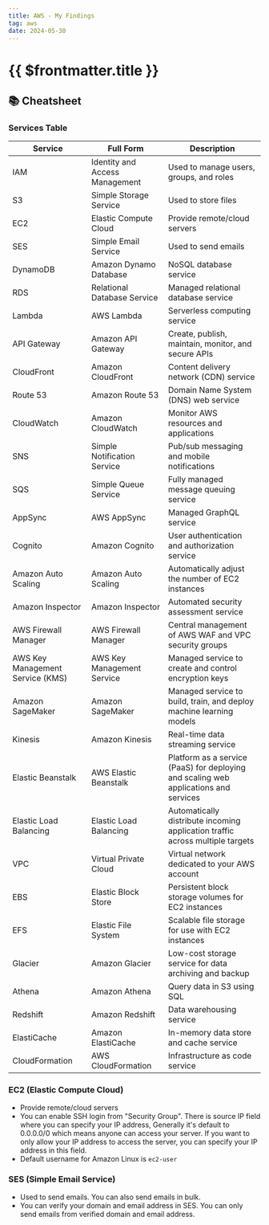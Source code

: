 ```yaml
---
title: AWS - My Findings
tag: aws
date: 2024-05-30
---
```


# {{ $frontmatter.title }}

## 📚 Cheatsheet

### Services Table

| Service | Full Form | Description |
| --- | --- | --- |
| IAM | Identity and Access Management | Used to manage users, groups, and roles |
| S3 | Simple Storage Service | Used to store files |
| EC2 | Elastic Compute Cloud | Provide remote/cloud servers |
| SES | Simple Email Service | Used to send emails |
| DynamoDB | Amazon Dynamo Database | NoSQL database service |
| RDS | Relational Database Service | Managed relational database service |
| Lambda | AWS Lambda | Serverless computing service |
| API Gateway | Amazon API Gateway | Create, publish, maintain, monitor, and secure APIs |
| CloudFront | Amazon CloudFront | Content delivery network (CDN) service |
| Route 53 | Amazon Route 53 | Domain Name System (DNS) web service |
| CloudWatch | Amazon CloudWatch | Monitor AWS resources and applications |
| SNS | Simple Notification Service | Pub/sub messaging and mobile notifications |
| SQS | Simple Queue Service | Fully managed message queuing service |
| AppSync | AWS AppSync | Managed GraphQL service |
| Cognito | Amazon Cognito | User authentication and authorization service |
| Amazon Auto Scaling | Amazon Auto Scaling | Automatically adjust the number of EC2 instances |
| Amazon Inspector | Amazon Inspector | Automated security assessment service |
| AWS Firewall Manager | AWS Firewall Manager | Central management of AWS WAF and VPC security groups |
| AWS Key Management Service (KMS) | AWS Key Management Service | Managed service to create and control encryption keys |
| Amazon SageMaker | Amazon SageMaker | Managed service to build, train, and deploy machine learning models |
| Kinesis | Amazon Kinesis | Real-time data streaming service |
| Elastic Beanstalk | AWS Elastic Beanstalk | Platform as a service (PaaS) for deploying and scaling web applications and services |
| Elastic Load Balancing | Elastic Load Balancing | Automatically distribute incoming application traffic across multiple targets |
| VPC | Virtual Private Cloud | Virtual network dedicated to your AWS account |
| EBS | Elastic Block Store | Persistent block storage volumes for EC2 instances |
| EFS | Elastic File System | Scalable file storage for use with EC2 instances |
| Glacier | Amazon Glacier | Low-cost storage service for data archiving and backup |
| Athena | Amazon Athena | Query data in S3 using SQL |
| Redshift | Amazon Redshift | Data warehousing service |
| ElastiCache | Amazon ElastiCache | In-memory data store and cache service |
| CloudFormation | AWS CloudFormation | Infrastructure as code service |

### EC2 (Elastic Compute Cloud)

- Provide remote/cloud servers
- You can enable SSH login from "Security Group". There is source IP field where you can specify your IP address, Generally it's default to 0.0.0.0/0 which means anyone can access your server. If you want to only allow your IP address to access the server, you can specify your IP address in this field.
- Default username for Amazon Linux is `ec2-user`

### SES (Simple Email Service)

- Used to send emails. You can also send emails in bulk.
- You can verify your domain and email address in SES. You can only send emails from verified domain and email address.

<!-- ## ✨ Tips -->

<!-- ## 📝 Snippets -->